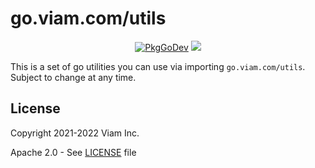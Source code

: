 # go.viam.com/utils

<p align="center">
  <a href="https://pkg.go.dev/go.viam.com/utils"><img src="https://pkg.go.dev/badge/go.viam.com/utils" alt="PkgGoDev"></a>
  <a href="https://codecov.io/gh/viamrobotics/goutils">
  <img src="https://codecov.io/gh/viamrobotics/goutils/branch/main/graph/badge.svg?token=qsrqcUYQsh"/>
</a>
</p>


This is a set of go utilities you can use via importing `go.viam.com/utils`. Subject to change at any time.

## License 
Copyright 2021-2022 Viam Inc.

Apache 2.0 - See [LICENSE](https://github.com/viamrobotics/goutils/blob/main/LICENSE) file

